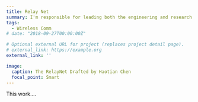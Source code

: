```yaml
---
title: Relay Net
summary: I'm responsible for leading both the engineering and research components of the project, focusing on ...
tags:
  - Wireless Comm
# date: "2018-09-27T00:00:00Z"

# Optional external URL for project (replaces project detail page).
# external_link: https://example.org
external_link: ''

image:
  caption: The RelayNet Drafted by Haotian Chen
  focal_point: Smart
---
```


This work....
<!-- Relation extraction technology is a core foundational technology that empowers intelligent information services and artificial intelligence research. The automated extraction of structured information for building knowledge bases endows intelligent agents with capabilities such as logical reasoning and deep text comprehension, significantly advancing their performance in various real-world text processing tasks. High-quality knowledge bases are characterized by richness and accuracy of knowledge, thus posing a dual demand on relation extraction technology: accuracy and enrichment of extracted information. Traditional relation extraction techniques mainly focus on short-text relation extraction within single sentences. However, a substantial portion of human knowledge and information is stored in long texts, necessitating the development of long-text relation extraction methods through cross-sentence reasoning to unearth the inter-sentential relations and thereby enhance the richness of knowledge in databases. Moreover, long-text relation extraction methods must be deployable in open-domain, real-world scenarios, achieving accurate relation extraction through correct semantic understanding and processing, thereby improving the accuracy of knowledge in databases. Current research on long-text relation extraction technology, from evaluation benchmarks to technical routes, is still in the preliminary exploration stage. The evaluation benchmarks play a guiding role in the direction of technical routes, making systematic and comprehensive research on long-text relation extraction techniques of significant importance.

Our work starts with the completion and reconstruction of evaluation benchmarks for long-text relation extraction methods, rethinking and demonstrating the impact of the semantic understanding level of relation extraction methods on their real-world application performance. Based on new insights, it identifies the main challenges in developing long-text relation extraction methods deployable in real scenarios: the one-sidedness of current evaluation benchmarks, the excessive redundancy in long texts, the lack of data governance, and the structural inability of long-text relation extraction models to distinguish causal information (lack of human prior knowledge). Our work addresses these challenges by reconstructing and developing long-text relation extraction methods. The main contributions of this work include:

Establishing a comprehensive and complete evaluation benchmark for long-text relation extraction methods, providing a basis for subsequent research directions through extensive experiments and analysis. Specifically, this work first constructs an evaluation benchmark for the language understanding ability of long-text relation extraction methods, and introduces a benchmark for evaluating the out-of-distribution generalization capability of these methods. By analyzing and characterizing the language understanding ability of current state-of-the-art deep learning-based long-text relation extraction models, it reveals that these models learn numerous false associations (pseudo-associations) between non-causal information and prediction results, significantly weakening the models' robustness and generalization capabilities, and forming uninterpretable decision-making bases within the models. The work demonstrates the unreliability of these models' decision bases through six types of attacks aimed at relation extraction and introduces new evaluation metrics to measure models' language understanding and reasoning capabilities. The final analysis shows that the degree of understanding of human decision bases in long-text relation extraction methods should be included in the evaluation, guiding the development of the next generation of methods. Otherwise, such methods will not be deployable in real application scenarios. **Two papers are accepted by ACL2023 and WWW2024, respectively**.

Proposing a Suppress-Then-EnhancE Representation learning method (STEER), to improve its document-level relation extraction performance. STEER not only avoids the prohibitively expensive cost of human-annotated evidence information in real-world scenarios but also focuses on fine-grained word-level evidence instead of the commonly adopted coarse-grained sentence-level evidence. Specifically, we identify the semantic magnitude of each word through our proposed reinforcement learning method followed by an evidence amplifier. The former suppresses the influence of those words with marginal semantic contribution in an unsupervised way, while the latter amplifies the influence of evidence words by leveraging prior knowledge. Extensive experimental results demonstrate that our proposed STEER improves the OOD generalization ability of most SOTA DocRE methods and achieves the SOTA OOD generalization performance on six commonly used RE datasets. **This work will be submitted to EMNLP2024**.

Addressing the issue of excessive redundant information in long texts and lack of data governance, this work proposes an entity-guided multi-document information summarization method. Specifically, for complex scenarios like cross-document relation extraction that involve hidden relational directional information and require large-scale reasoning based on related information, this work introduces a new processing paradigm. It first summarizes the extremely long texts, and then extracts relationships based on the summarized information. For long-text information summarization, the work proposes a new entity-guided summarization method that dynamically captures, compares, and monitors the amount of entity-related information contained in the input text and the output summary. It also introduces an entity information loss function to simultaneously constrain the learning process of the generative model and enhance text representation capabilities. This enables the method to generate summaries containing as much entity information as possible, aiding subsequent relation extraction from the summarized text information. The method achieves optimal performance on three public multi-document text summarization datasets, proving its exceptional entity information summarization effect. **This work is accepted by ECML-PKDD 2023**.

Proposing an entity-guided human decision-making basis generation cross-document relation extraction method, significantly enhancing the performance of long-text relation extraction methods in the most complex cross-document relation extraction scenarios. Following the new processing paradigm proposed in the third point, to significantly reduce the difficulty of learning human decision bases in relation extraction models in scenarios with redundant information and scarce human decision basis annotations, this work further improves the entity information summarization method. By proposing a generator revolving around entities capable of generating text information close to human decision bases, long-text relation extraction models can further learn from the generated text, greatly improving the models' generalization capabilities and robustness. Experimental results show that the performance of long-text relation extraction models trained with this generate-then-extract paradigm significantly outperforms models trained without this paradigm. Additionally, the performance of the generate-then-extract method based on the entity-centered generator is significantly better than that based on other current state-of-the-art generators. **This work is under-review in KDD2024**.
 -->


